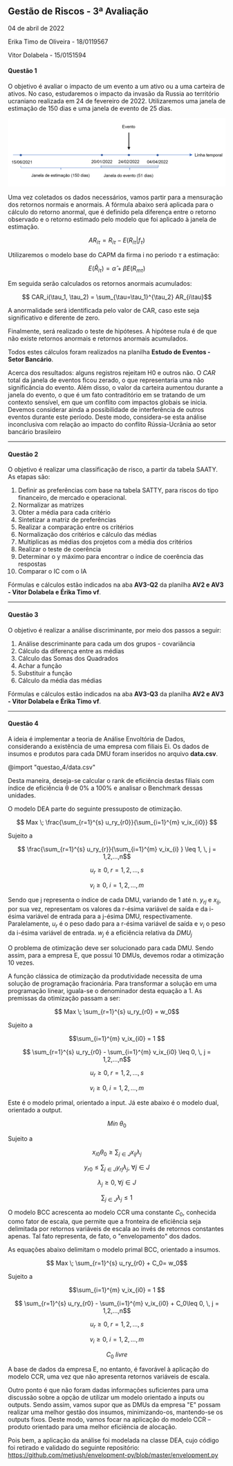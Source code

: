 ## Gestão de Riscos - 3ª Avaliação

04 de abril de 2022

Erika Timo de Oliveira - 18/0119567

Vitor Dolabela - 15/0151594

#### Questão 1

O objetivo é avaliar o impacto de um evento a um ativo ou a uma carteira de ativos.
No caso, estudaremos o impacto da invasão da Russia ao território ucraniano realizada em 24 de fevereiro de 2022.
Utilizaremos uma janela de estimação de 150 dias e uma janela de evento de 25 dias.


![Representação temporal](./questao_1/rep_temporal_evento.png)

Uma vez coletados os dados necessários, vamos partir para a mensuração dos retornos normais e anormais. A fórmula abaixo será aplicada para o cálculo do retorno anormal, que é definido pela diferença entre o retorno observado e o retorno estimado pelo modelo que foi aplicado à janela de estimação.

$$ AR_{i\tau} = R_{i\tau} - E(R_{i\tau}|f_\tau)$$

Utilizaremos o modelo base do CAPM da firma i no periodo $\tau$ a estimação:

$$ E(\hat{R}_{i\tau}) = \hat{\alpha} + \hat{\beta}E(R_{m\tau})$$

Em seguida serão calculados os retornos anormais acumulados:

$$ CAR_i(\tau_1, \tau_2) = \sum_{\tau=\tau_1}^{\tau_2} AR_{i\tau}$$

A anormalidade será identificada pelo valor de CAR, caso este seja significativo e diferente de zero. 

Finalmente, será realizado o teste de hipóteses. A hipótese nula é de que não existe retornos anormais e retornos anormais acumulados.

Todos estes cálculos foram realizados na planilha **Estudo de Eventos - Setor Bancário**.

Acerca dos resultados: alguns registros rejeitam H0 e outros não. O $CAR$ total da janela de eventos ficou zerado, o que representaria uma não significância do evento. Além disso, o valor da carteira aumentou durante a janela do evento, o que é um fato contraditório em se tratando de um contexto sensível, em que um conflito com impactos globais se inicia. Devemos considerar ainda a possibilidade de interferência de outros eventos durante este período. Deste modo, considera-se esta análise inconclusiva com relação ao impacto do conflito Rússia-Ucrânia ao setor bancário brasileiro

---

#### Questão 2

O objetivo é realizar uma classificação de risco, a partir da tabela SAATY.
As etapas são:
1. Definir as preferências com base na tabela SATTY, para riscos do tipo financeiro, de mercado e operacional.
2. Normalizar as matrizes 
3. Obter a média para cada critério
4. Sintetizar a matriz de preferências
5. Realizar a comparação entre os critérios
6. Normalização dos critérios e cálculo das médias
7. Multiplicas as médias dos projetos com a média dos critérios
8. Realizar o teste de coerência
9. Determinar o y máximo para encontrar o índice de coerência das respostas
10. Comparar o IC com o IA

Fórmulas e cálculos estão indicados na aba **AV3-Q2** da planilha **AV2 e AV3 - Vitor Dolabela e Érika Timo vf**.


---

#### Questão 3

O objetivo é realizar a análise discriminante, por meio dos passos a seguir:
1. Análise descriminante para cada um dos grupos - covariância
2. Cálculo da diferença entre as médias
3. Cálculo das Somas dos Quadrados
4. Achar a função
5. Substituir a função
6. Cálculo da média das médias

Fórmulas e cálculos estão indicados na aba **AV3-Q3** da planilha **AV2 e AV3 - Vitor Dolabela e Érika Timo vf**.

---

#### Questão 4

A ideia é implementar a teoria de Análise Envoltória de Dados, considerando a existência de uma empresa com filiais Ei. 
Os dados de insumos e produtos para cada DMU foram inseridos no arquivo **data.csv**.

@import "questao_4/data.csv"

Desta maneira, deseja-se calcular o rank de eficiência destas filiais com índice de eficiência θ de 0% a 100% e analisar o Benchmark dessas unidades.

O modelo DEA parte do seguinte pressuposto de otimização.

$$ Max \; \frac{\sum_{r=1}^{s} u_ry_{r0}}{\sum_{i=1}^{m} v_ix_{i0}} $$

Sujeito a 

$$ \frac{\sum_{r=1}^{s} u_ry_{r}}{\sum_{i=1}^{m} v_ix_{i}   } \leq 1, \, j = 1,2,...,n$$

$$ u_r \geq 0, \; r = 1,2,...,s$$

$$ v_i \geq 0, \; i = 1,2,...,m$$

Sendo que j representa o índice de cada DMU, variando de 1 até n. $y_{rj}$ e $x_{ij}$, por sua vez, representam os valores da r-ésima variável de saída e da i-ésima variável de entrada para a j-ésima DMU, respectivamente. Paralelamente, $u_r$ é o peso dado para a r-ésima variável de saída e $v_i$ o peso da i-ésima variável de entrada. $w_{j}$ é a eficiência relativa da $DMU_j$

O problema de otimização deve ser solucionado para cada DMU. Sendo assim, para a empresa E, que possui 10 DMUs, devemos rodar a otimização 10 vezes.

A função clássica de otimização da produtividade necessita de uma solução de programação fracionária. Para transformar a solução em uma programação linear, iguala-se o denominador desta equação a 1.
As premissas da otimização passam a ser:

$$ Max \; \sum_{r=1}^{s} u_ry_{r0} = w_0$$   

Sujeito a 

$$\sum_{i=1}^{m} v_ix_{i0} = 1 $$

$$ \sum_{r=1}^{s} u_ry_{r0} - \sum_{i=1}^{m} v_ix_{i0} \leq 0, \, j = 1,2,...,n$$

$$ u_r \geq 0, \; r = 1,2,...,s$$

$$ v_i \geq 0, \; i = 1,2,...,m$$


Este é o modelo primal, orientado a input. Já este abaixo é o modelo dual, orientado a output.

$$ Min \; \theta_0$$   

Sujeito a

$$ x_{i0}\theta_0 \geq \sum_{j\in J} x_{ij} \lambda _j $$

$$ y_{r0} \leq \sum_{j\in J} y_{rj} \lambda _j, \; \forall j \in J$$

$$ \lambda _j \geq 0, \; \forall j \in J$$

$$\sum_{j\in J} \lambda _j \leq 1$$ 


O modelo BCC acrescenta ao modelo CCR uma constante $C_0$, conhecida como fator de escala, que permite que a fronteira de eficiência seja delimitada por retornos variáveis de escala ao invés de retornos constantes apenas. Tal fato representa, de fato, o "envelopamento" dos dados.

As equações abaixo delimitam o modelo primal BCC, orientado a insumos.

$$ Max \; \sum_{r=1}^{s} u_ry_{r0} + C_0= w_0$$   

Sujeito a 

$$\sum_{i=1}^{m} v_ix_{i0} = 1 $$ 

$$ \sum_{r=1}^{s} u_ry_{r0} - \sum_{i=1}^{m} v_ix_{i0} + C_0\leq 0, \, j = 1,2,...,n$$

$$ u_r \geq 0, \; r = 1,2,...,s$$

$$ v_i \geq 0, \; i = 1,2,...,m$$

$$ C_0 \; livre $$

A base de dados da empresa E, no entanto, é favorável à aplicação do modelo CCR, uma vez que não apresenta retornos variáveis de escala. 

Outro ponto é que não foram dadas informações suficientes para uma discussão sobre a opção de utilizar um modelo orientado a inputs ou outputs. Sendo assim, vamos supor que as DMUs da empresa "E" possam realizar uma melhor gestão dos insumos, minimizando-os, mantendo-se os outputs fixos. Deste modo, vamos focar na aplicação do modelo CCR – produto orientado para uma melhor eficiëncia de alocação.

Pois bem, a aplicação da análise foi modelada na classe DEA, cujo código foi retirado e validado do seguinte repositório: https://github.com/metjush/envelopment-py/blob/master/envelopment.py


